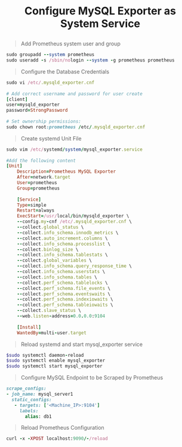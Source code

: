 # <p style="text-align: center;">Configure MySQL Exporter as System Service</p>

>Add Prometheus system user and group

```ruby
sudo groupadd --system prometheus 
sudo useradd -s /sbin/nologin --system -g prometheus prometheus
```
>Configure the Database Credentials
```ruby
sudo vi /etc/.mysqld_exporter.cnf
 
# Add correct username and password for user create 
[client] 
user=mysqld_exporter 
password=StrongPassword 
 
# Set ownership permissions: 
sudo chown root:prometheus /etc/.mysqld_exporter.cnf
```

>Create systemd Unit File
```ruby
sudo vim /etc/systemd/system/mysql_exporter.service
 
#Add the following content
[Unit]
	Description=Prometheus MySQL Exporter
	After=network.target
	User=prometheus
	Group=prometheus
 
	[Service]
	Type=simple
	Restart=always
	ExecStart=/usr/local/bin/mysqld_exporter \
	--config.my-cnf /etc/.mysqld_exporter.cnf \
	--collect.global_status \
	--collect.info_schema.innodb_metrics \
	--collect.auto_increment.columns \
	--collect.info_schema.processlist \
	--collect.binlog_size \
	--collect.info_schema.tablestats \
	--collect.global_variables \
	--collect.info_schema.query_response_time \
	--collect.info_schema.userstats \
	--collect.info_schema.tables \
	--collect.perf_schema.tablelocks \
	--collect.perf_schema.file_events \
	--collect.perf_schema.eventswaits \
	--collect.perf_schema.indexiowaits \
	--collect.perf_schema.tableiowaits \
	--collect.slave_status \
	--web.listen-address=0.0.0.0:9104
	
	[Install]
	WantedBy=multi-user.target
```
>Reload systemd and start mysql_exporter service
```ruby
$sudo systemctl daemon-reload
$sudo systemctl enable mysql_exporter
$sudo systemctl start mysql_exporter
```

>Configure MySQL Endpoint to be Scraped by Prometheus
```ruby
scrape_configs: 
- job_name: mysql_server1
  static_configs: 
   - targets: ['<Machine_IP>:9104'] 
     labels: 
       alias: db1
```
> Reload Prometheus Configuration
```ruby
curl -x -XPOST localhost:9090/-/reload
```
